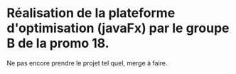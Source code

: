 # Réalisation de la plateforme d'optimisation (javaFx) par le groupe B de la promo 18.
Ne pas encore prendre le projet tel quel, merge à faire.
